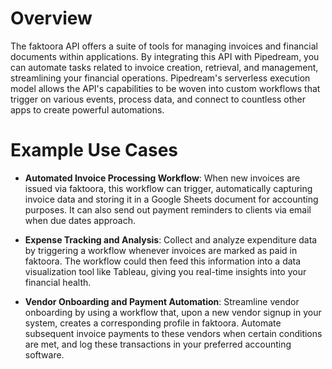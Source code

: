 # Overview

The faktoora API offers a suite of tools for managing invoices and financial documents within applications. By integrating this API with Pipedream, you can automate tasks related to invoice creation, retrieval, and management, streamlining your financial operations. Pipedream's serverless execution model allows the API's capabilities to be woven into custom workflows that trigger on various events, process data, and connect to countless other apps to create powerful automations.

# Example Use Cases

- **Automated Invoice Processing Workflow**: When new invoices are issued via faktoora, this workflow can trigger, automatically capturing invoice data and storing it in a Google Sheets document for accounting purposes. It can also send out payment reminders to clients via email when due dates approach.

- **Expense Tracking and Analysis**: Collect and analyze expenditure data by triggering a workflow whenever invoices are marked as paid in faktoora. The workflow could then feed this information into a data visualization tool like Tableau, giving you real-time insights into your financial health.

- **Vendor Onboarding and Payment Automation**: Streamline vendor onboarding by using a workflow that, upon a new vendor signup in your system, creates a corresponding profile in faktoora. Automate subsequent invoice payments to these vendors when certain conditions are met, and log these transactions in your preferred accounting software.
